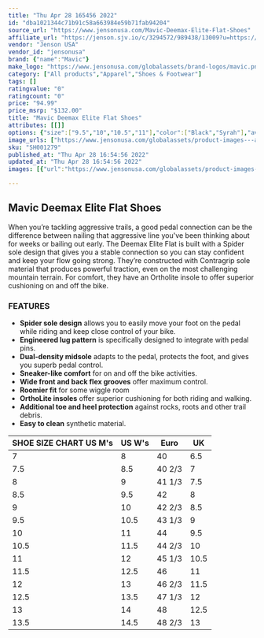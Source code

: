 ```yaml
---
title: "Thu Apr 28 165456 2022"
id: "dba1021344c71b91c58a663984e59b71fab94204"
source_url: "https://www.jensonusa.com/Mavic-Deemax-Elite-Flat-Shoes"
affiliate_url: "https://jenson.sjv.io/c/3294572/989438/13009?u=https://www.jensonusa.com/Mavic-Deemax-Elite-Flat-Shoes"
vendor: "Jenson USA"
vendor_id: "jensonusa"
brand: {"name":"Mavic"}
make_logo: "https://www.jensonusa.com/globalassets/brand-logos/mavic.png"
category: ["All products","Apparel","Shoes & Footwear"]
tags: []
ratingvalue: "0"
ratingcount: "0"
price: "94.99"
price_msrp: "$132.00"
title: "Mavic Deemax Elite Flat Shoes"
attributes: [[]]
options: {"size":["9.5","10","10.5","11"],"color":["Black","Syrah"],"availability":"Only 1 Left"}
image_urls: ["https://www.jensonusa.com/globalassets/product-images---all-assets/mavic/sh001279-black.jpg","https://www.jensonusa.com/globalassets/product-images---all-assets/mavic/sh001279_1-black.jpg","https://www.jensonusa.com/globalassets/product-images---all-assets/mavic/sh001279_2-black.jpg"]
sku: "SH001279"
published_at: "Thu Apr 28 16:54:56 2022"
updated_at: "Thu Apr 28 16:54:56 2022"
images: [{"url":"https://www.jensonusa.com/globalassets/product-images---all-assets/mavic/sh001279-black.jpg","path":"full/cca8a8baeb249eea03230ac099e47d526e8f8a78.jpg","checksum":"650d458794b317964bf28787e75f627d","status":"downloaded"},{"url":"https://www.jensonusa.com/globalassets/product-images---all-assets/mavic/sh001279_1-black.jpg","path":"full/b55354e63f850ce1eb9f64c3ee882460c8b1b6ff.jpg","checksum":"ca90fc245abee302169adbc4ff358af9","status":"downloaded"},{"url":"https://www.jensonusa.com/globalassets/product-images---all-assets/mavic/sh001279_2-black.jpg","path":"full/2080f74739048a17da707e8e3d0b52051a0f64b5.jpg","checksum":"316d2f86152409f5696fc90f6f02d768","status":"downloaded"}]

---
```

## Mavic Deemax Elite Flat Shoes

When you’re tackling aggressive trails, a good pedal connection can be the
difference between nailing that aggressive line you've been thinking about for
weeks or bailing out early. The Deemax Elite Flat is built with a Spider sole
design that gives you a stable connection so you can stay confident and keep
your flow going strong. They’re constructed with Contragrip sole material that
produces powerful traction, even on the most challenging mountain terrain. For
comfort, they have an Ortholite insole to offer superior cushioning on and off
the bike.

### FEATURES

  * **Spider sole design** allows you to easily move your foot on the pedal while riding and keep close control of your bike.
  * **Engineered lug pattern** is specifically designed to integrate with pedal pins.
  * **Dual-density midsole** adapts to the pedal, protects the foot, and gives you superb pedal control.
  * **Sneaker-like comfort** for on and off the bike activities.
  * **Wide front and back flex grooves** offer maximum control.
  * **Roomier fit** for some wiggle room
  * **OrthoLite insoles** offer superior cushioning for both riding and walking.
  * **Additional toe and heel protection** against rocks, roots and other trail debris.
  * **Easy to clean** synthetic material.

SHOE SIZE CHART US M's | US W's | Euro | UK  
---|---|---|---  
7 | 8 | 40 | 6.5  
7.5 | 8.5 | 40 2/3 | 7  
8 | 9 | 41 1/3 | 7.5  
8.5 | 9.5 | 42 | 8  
9 | 10 | 42 2/3 | 8.5  
9.5 | 10.5 | 43 1/3 | 9  
10 | 11 | 44 | 9.5  
10.5 | 11.5 | 44 2/3 | 10  
11 | 12 | 45 1/3 | 10.5  
11.5 | 12.5 | 46 | 11  
12 | 13 | 46 2/3 | 11.5  
12.5 | 13.5 | 47 1/3 | 12  
13 | 14 | 48 | 12.5  
13.5 | 14.5 | 48 2/3 | 13

